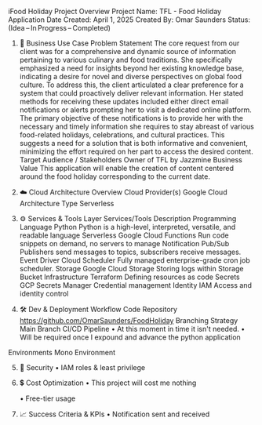 iFood Holiday Project Overview
Project Name: TFL - Food Holiday Application
Date Created: April 1, 2025
Created By: Omar Saunders
Status: (Idea – In Progress – Completed)

1. 🎯 Business Use Case
Problem Statement
The core request from our client was for a comprehensive and dynamic source of information pertaining to various culinary and food traditions. She specifically emphasized a need for insights beyond her existing knowledge base, indicating a desire for novel and diverse perspectives on global food culture.
To address this, the client articulated a clear preference for a system that could proactively deliver relevant information. Her stated methods for receiving these updates included either direct email notifications or alerts prompting her to visit a dedicated online platform. The primary objective of these notifications is to provide her with the necessary and timely information she requires to stay abreast of various food-related holidays, celebrations, and cultural practices. This suggests a need for a solution that is both informative and convenient, minimizing the effort required on her part to access the desired content.
Target Audience / Stakeholders
Owner of TFL by Jazzmine
Business Value
This application will enable the creation of content centered around the food holiday corresponding to the current date.

2. ☁️ Cloud Architecture Overview
Cloud Provider(s)
Google Cloud
Architecture Type
Serverless 


3. ⚙️ Services & Tools
Layer	Services/Tools	Description
Programming Language	Python	Python is a high-level, interpreted, versatile, and readable language
Serverless	Google Cloud Functions	Run code snippets on demand, no servers to manage
Notification	Pub/Sub	Publishers send messages to topics, subscribers receive messages.
Event Driver	Cloud Scheduler	Fully managed enterprise-grade cron job scheduler.
Storage	Google Cloud Storage	Storing logs within Storage Bucket
Infrastructure	 Terraform	Defining resources as code
Secrets	GCP Secrets Manager	Credential management
Identity	IAM	Access and identity control

4. 🛠️ Dev & Deployment Workflow
Code Repository
 https://github.com/OmarSaunders/FoodHoliday
Branching Strategy
Main Branch 
CI/CD Pipeline
    • At this moment in time it isn't needed. 
    • Will be required once I expound and advance the python application

Environments
Mono Environment

5. 🔐 Security
    • IAM roles & least privilege



6. 💲 Cost Optimization
    • This project will cost me nothing

    • Free-tier usage



7. 📈 Success Criteria & KPIs
    • Notification sent and received




